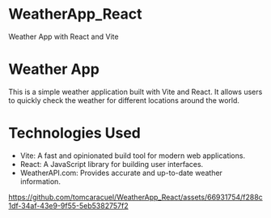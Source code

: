 # WeatherApp_React
Weather App with React and Vite

# Weather App
This is a simple weather application built with Vite and React. It allows users to quickly check the weather for different locations around the world.

# Technologies Used
* Vite: A fast and opinionated build tool for modern web applications.
* React: A JavaScript library for building user interfaces.
* WeatherAPI.com: Provides accurate and up-to-date weather information.


https://github.com/tomcaracuel/WeatherApp_React/assets/66931754/f288c1df-34af-43e9-9f55-5eb5382757f2

